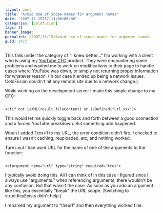 ```yaml
---
layout: post
title: "Avoid use of scope names for argument names"
date: "2007-11-15T17:11:00+06:00"
categories: [coldfusion]
tags: []
banner_image: 
permalink: /2007/11/15/Avoid-use-of-scope-names-for-argument-names
guid: 2477
---
```


This falls under the category of "I knew better..." I'm working with a client who is using my <a href="http://youtubecfc.riaforge.org/">YouTube CFC</a> product. They were encountering some problems and wanted me to work on modifications to their page to handle cases where YouTube was down, or simply not returning proper information for whatever reason. (In our case it ended up being a network issues. ColdFusion couldn't hit any remote site due to a network change.)
<!--more-->
While working on the development server I made this simple change to my CFC:

<code>
&lt;cfif not isXML(result.fileContent) or isDefined("url.xxx")&gt;
</code>

This would let me quickly toggle back and forth between a good connection and a forced YouTube breakdown. But something odd happened. 

When I added ?xxx=1 to my URL, the error condition didn't fire. I checked to ensure I wasn't caching, reuploaded, etc, and nothing worked.

Turns out I had used URL for the name of one of the arguments to the function:

<code>
&lt;cfargument name="url" type="string" required="true"&gt;
</code>

I typically avoid doing this. All I can think of in this case I figured since I always use "arguments." when referencing arguments, there wouldn't be any confusion. But that wasn't the case. As soon as you add an argument like this, you essentially "break" the URL scope. (Switching to structKeyExists didn't help.) 

I renamed my argument to "theurl" and then everything worked fine.